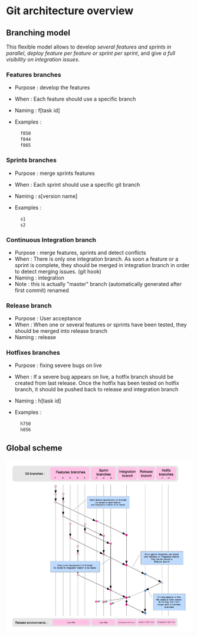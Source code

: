 # Git architecture overview

## Branching model

This flexible model allows to develop *several features and sprints in parallel*, *deploy feature per feature or sprint per sprint*, and give *a full visibility on integration issues*.

###  Features branches

* Purpose : develop the features
* When : Each feature should use a specific branch
* Naming : f[task id]
* Examples : 

		f850
		f844
		f865

### Sprints branches

* Purpose : merge sprints features
* When : Each sprint should use a specific git branch
* Naming : s[version name]
* Examples : 

		s1
		s2


### Continuous Integration branch

* Purpose : merge features, sprints and detect conflicts
* When : There is only one integration branch. As soon a feature or a sprint is complete, they should be merged in integration branch in order to detect merging issues. (git hook)
* Naming : integration
* Note : this is actually "master" branch (automatically generated after first commit) renamed

### Release branch

* Purpose : User acceptance
* When : When one or several features or sprints have been tested, they should be merged into release branch
* Naming : release

### Hotfixes branches

* Purpose : fixing severe bugs on live
* When : If a severe bug appears on live, a hotfix branch should be created from last release. Once the hotfix has been tested on hotfix branch, it should be pushed back to release and integration branch
* Naming : h[task id]
* Examples :

		h750
		h856

## Global scheme

![Git scheme](img/git.png)

